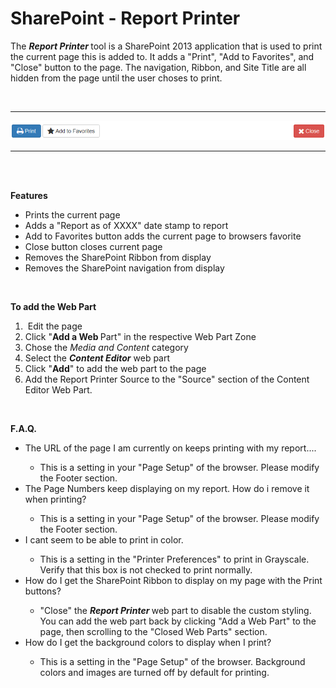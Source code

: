 <h1>SharePoint - Report Printer</h1>

<p>The 
   <strong> 
      <em>Report Printer </em></strong>tool is a SharePoint 2013 application that is used to print the current page this is added to. It adds a &quot;Print&quot;, &quot;Add to Favorites&quot;, and &quot;Close&quot; button to the page. The navigation, Ribbon, and Site Title are all hidden from the page until the&#160;user choses to print.</p> 
<br/>
<hr>
<img src="https://github.com/MarionMOwen/SharePoint-ReportPrinter/blob/master/screenshot.PNG" alt="Report Printer" />
<hr>
<br/><br/>
<p> 
   <strong>Features</strong></p> 
<ul> 
   <li>Prints the current page</li> 
   <li>Adds a &quot;Report as of XXXX&quot; date stamp to report</li> 
   <li>Add to Favorites button adds the current page to browsers favorite</li> 
   <li>Close button closes current page</li> 
   <li>Removes the SharePoint Ribbon from display</li> 
   <li>Removes the SharePoint navigation from display</li>
</ul>
<p>&#160;</p>
<p>
   <strong>To add the Web Part</strong>
</p>
<ol>
   <li>&#160;Edit the page</li>
   <li>Click &quot;<strong>Add a Web </strong>Part&quot; in the respective Web Part Zone</li>
   <li>Chose the <em>Media and Content</em> category</li>
   <li>Select the <strong><em>Content Editor</em></strong> web part</li>
   <li>Click &quot;<strong>A</strong><strong>dd</strong>&quot; to add the web part to the page</li>
   <li>Add the Report Printer Source to the "Source" section of the Content Editor Web Part.</li>
</ol>
<p>&#160;</p> 
<p> 
   <strong>F.A.Q.</strong></p> 
<ul> 
   <li>The URL of the page I am currently on keeps printing with my report....</li> 
   <ul> 
      <li>This is a setting in your &quot;Page Setup&quot; of the browser. Please modify the Footer section.</li> 
   </ul> 
   <li>The Page Numbers keep displaying on my report. How do i remove it when printing?</li> 
   <ul> 
      <li>This is a setting in your &quot;Page Setup&quot; of the browser. Please modify the Footer section.</li> 
   </ul> 
   <li>I cant seem to be able to print in color. </li> 
   <ul> 
      <li>This is a setting in the &quot;Printer Preferences&quot; to print in Grayscale. Verify that this box is not checked to print normally.</li> 
   </ul> 
   <li>How do I get the SharePoint Ribbon to display on my page with the Print buttons?</li> 
   <ul> 
      <li>&quot;Close&quot; the 
         <strong> 
            <em>Report Printer </em></strong>web part to disable the custom styling. You can add the web part back by clicking &quot;Add a Web Part&quot; to the page, then scrolling to the &quot;Closed Web Parts&quot; section.</li> 
   </ul> 
   <li>How do I get the background colors to display when I print?</li> 
   <ul> 
      <li>This is a setting in the &quot;Page Setup&quot; of the browser. Background colors and images are turned off by default for printing.</li> 
   </ul> 
</ul> 
